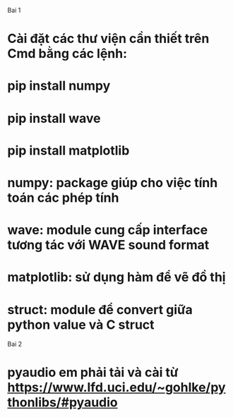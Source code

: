 Bai 1
# Cài đặt các thư viện cần thiết trên Cmd bằng các lệnh:
#   pip install numpy 
#   pip install wave
#   pip install matplotlib

# numpy: package giúp cho việc tính toán các phép tính
# wave: module cung cấp interface tương tác với WAVE sound format
# matplotlib: sử dụng hàm để vẽ đồ thị
# struct: module để convert giữa python value và C struct


Bai 2
# pyaudio em phải tải và cài từ https://www.lfd.uci.edu/~gohlke/pythonlibs/#pyaudio

